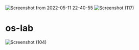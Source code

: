 ![Screenshot from 2022-05-11 22-40-55](https://user-images.githubusercontent.com/92516229/167918749-a4c5cd5c-7dba-4962-a0c3-64e0ff1a93fd.png)
![Screenshot (117)](https://user-images.githubusercontent.com/92516229/162064037-24bdbc14-a1e1-41fc-a3e6-1d60b3a83af0.png)
# os-lab
![Screenshot (104)](https://user-images.githubusercontent.com/92516229/158619192-e4966941-9ece-4cf3-8337-b4375f243d3a.png)
